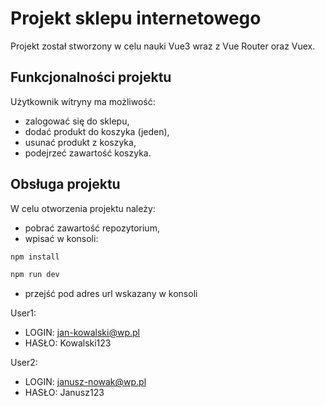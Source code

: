 # Projekt sklepu internetowego

Projekt został stworzony w celu nauki Vue3 wraz z Vue Router oraz Vuex.

## Funkcjonalności projektu

Użytkownik witryny ma możliwość:

- zalogować się do sklepu,
- dodać produkt do koszyka (jeden),
- usunać produkt z koszyka,
- podejrzeć zawartość koszyka.

## Obsługa projektu

W celu otworzenia projektu należy:

- pobrać zawartość repozytorium,
- wpisać w konsoli:

```sh
npm install
```

```sh
npm run dev
```

- przejść pod adres url wskazany w konsoli

User1:

- LOGIN: jan-kowalski@wp.pl
- HASŁO: Kowalski123

User2:

- LOGIN: janusz-nowak@wp.pl
- HASŁO: Janusz123
